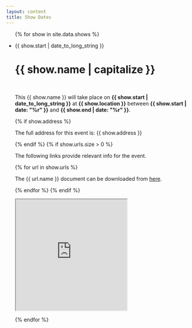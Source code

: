 ```yaml
---
layout: content
title: Show Dates
---
```


<ul class="news">
    {% for show in site.data.shows %}
    <li>
        <div class="date"><p><span>{{ show.start | date_to_long_string }}</span></p></div>
        <h1>{{ show.name | capitalize }}</h1>
        <p>&nbsp;</p>
<p>This {{ show.name }} will take place on <b>{{ show.start | date_to_long_string }}</b> at <b>{{ show.location }}</b> between <b>{{ show.start | date: "%r" }}</b> and <b>{{ show.end | date: "%r" }}</b>.</p>
        {% if show.address %}
        <p>The full address for this event is: {{ show.address }}</p>
        {% endif %}
        {% if show.urls.size > 0 %}
        <p>The following links provide relevant info for the event.</p>
        {% for url in  show.urls %}
            <p>The {{ url.name }} document can be downloaded from <a href="{{ url.url }}">here</a>.</p>
        {% endfor %}
        {% endif %}
        <p>
            <iframe width="300" height="300"
                    src="https://maps.google.com/maps?q={{ show.latitude }},{{ show.longitude }}{%raw%}&{%endraw%}hl=es;z=14{%raw%}&{%endraw%}amp;output=embed"></iframe>
        </p>
    </li>
    {% endfor %}
</ul>

